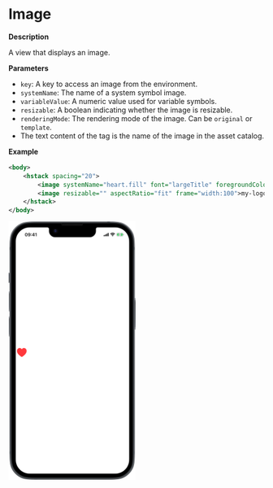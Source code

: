 # Image

**Description**

A view that displays an image.

**Parameters**

- `key`: A key to access an image from the environment.
- `systemName`: The name of a system symbol image.
- `variableValue`: A numeric value used for variable symbols.
- `resizable`: A boolean indicating whether the image is resizable.
- `renderingMode`: The rendering mode of the image. Can be `original` or `template`.
- The text content of the tag is the name of the image in the asset catalog.

**Example**

```xml
<body>
    <hstack spacing="20">
        <image systemName="heart.fill" font="largeTitle" foregroundColor="red"/>
        <image resizable="" aspectRatio="fit" frame="width:100">my-logo</image>
    </hstack>
</body>
```
<img src="/Screenshots/Views/Other/image_1.png" width="250" alt="Screenshot">
